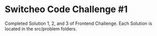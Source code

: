 # Switcheo Code Challenge #1 #

Completed Solution 1, 2, and 3 of Frontend Challenge.
Each Solution is located in the src/problem folders.
